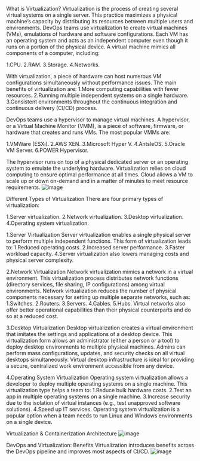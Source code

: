What is Virtualization?
Virtualization is the process of creating several virtual systems on a single server. This practice maximizes a physical machine’s capacity by distributing its resources between multiple users and environments.
DevOps teams use virtualization to create virtual machines (VMs), emulations of hardware and software configurations. Each VM has an operating system and acts as an independent computer even though it runs on a portion of the physical device. A virtual machine mimics all components of a computer, including:

1.CPU.
2.RAM.
3.Storage.
4.Networks.

With virtualization, a piece of hardware can host numerous VM configurations simultaneously without performance issues. The main benefits of virtualization are:
1.More computing capabilities with fewer resources.
2.Running multiple independent systems on a single hardware.
3.Consistent environments throughout the continuous integration and continuous delivery (CI/CD) process.

DevOps teams use a hypervisor to manage virtual machines. A hypervisor, or a Virtual Machine Monitor (VMM), is a piece of software, firmware, or hardware that creates and runs VMs. The most popular VMMs are:

1.VMWare (ESXi).
2.AWS XEN.
3.Microsoft Hyper V.
4.AntsleOS.
5.Oracle VM Server.
6.POWER Hypervisor.

The hypervisor runs on top of a physical dedicated server or an operating system to emulate the underlying hardware.
Virtualization relies on cloud computing to ensure optimal performance at all times. Cloud allows a VM to scale up or down on-demand and in a matter of minutes to meet resource requirements.
![image](https://github.com/user-attachments/assets/50139c12-aee3-4da5-ab89-74b5f210a64d)

Different Types of Virtualization
There are four primary types of virtualization:

1.Server virtualization.
2.Network virtualization.
3.Desktop virtualization.
4.Operating system virtualization.

1.Server Virtualization
Server virtualization enables a single physical server to perform multiple independent functions. This form of virtualization leads to:
1.Reduced operating costs.
2.Increased server performance.
3.Faster workload capacity.
4.Server virtualization also lowers managing costs and physical server complexity.

2.Network Virtualization
Network virtualization mimics a network in a virtual environment. This virtualization process distributes network functions (directory services, file sharing, IP configurations) among virtual environments.
Network virtualization reduces the number of physical components necessary for setting up multiple separate networks, such as:
1.Switches.
2.Routers.
3.Servers.
4.Cables.
5.Hubs.
Virtual networks also offer better operational capabilities than their physical counterparts and do so at a reduced cost.

3.Desktop Virtualization
Desktop virtualization creates a virtual environment that imitates the settings and applications of a desktop device.
This virtualization form allows an administrator (either a person or a tool) to deploy desktop environments to multiple physical machines. Admins can perform mass configurations, updates, and security checks on all virtual desktops simultaneously.
Virtual desktop infrastructure is ideal for providing a secure, centralized work environment accessible from any device.

4.Operating System Virtualization
Operating system virtualization allows a developer to deploy multiple operating systems on a single machine. This virtualization type helps a team to:
1.Reduce bulk hardware costs.
2.Test an app in multiple operating systems on a single machine.
3.Increase security due to the isolation of virtual instances (e.g., test unapproved software solutions).
4.Speed up IT services.
Operating system virtualization is a popular option when a team needs to run Linux and Windows environments on a single device.

Virtualization & Containerization Architecture
![image](https://github.com/user-attachments/assets/43b20fdd-058a-4072-a5b4-48bf5c895739)

DevOps and Virtualization: Benefits
Virtualization introduces benefits across the DevOps pipeline and improves most aspects of CI/CD.
![image](https://github.com/user-attachments/assets/2a9f0800-815b-4c86-b714-6f8a513925bb)
